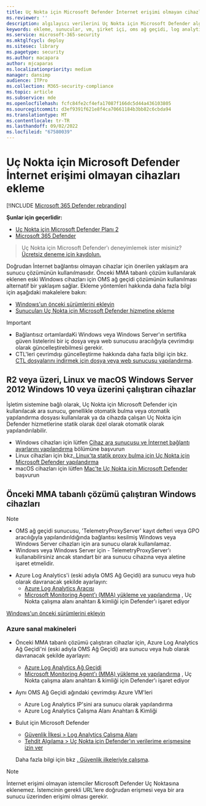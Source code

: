 ```yaml
---
title: Uç Nokta için Microsoft Defender İnternet erişimi olmayan cihazları ekleme
ms.reviewer: ''
description: algılayıcı verilerini Uç Nokta için Microsoft Defender algılayıcıya gönderebilmeleri için İnternet erişimi olmayan cihazları ekleme
keywords: ekleme, sunucular, vm, şirket içi, oms ağ geçidi, log analytics, azure log analytics, mma
ms.service: microsoft-365-security
ms.mktglfcycl: deploy
ms.sitesec: library
ms.pagetype: security
ms.author: macapara
author: mjcaparas
ms.localizationpriority: medium
manager: dansimp
audience: ITPro
ms.collection: M365-security-compliance
ms.topic: article
ms.subservice: mde
ms.openlocfilehash: fcfc84fe2cf4efa17087f166dc5d44a436103805
ms.sourcegitcommit: d3ef9391f621e8f4ca70661184b3bb82c6cbda94
ms.translationtype: MT
ms.contentlocale: tr-TR
ms.lasthandoff: 09/02/2022
ms.locfileid: "67580039"
---
```

# <a name="onboard-devices-without-internet-access-to-microsoft-defender-for-endpoint"></a>Uç Nokta için Microsoft Defender İnternet erişimi olmayan cihazları ekleme

[!INCLUDE [Microsoft 365 Defender rebranding](../../includes/microsoft-defender.md)]


**Şunlar için geçerlidir:**
- [Uç Nokta için Microsoft Defender Planı 2](https://go.microsoft.com/fwlink/p/?linkid=2154037)
- [Microsoft 365 Defender](https://go.microsoft.com/fwlink/?linkid=2118804)

> Uç Nokta için Microsoft Defender'ı deneyimlemek ister misiniz? [Ücretsiz deneme için kaydolun.](https://signup.microsoft.com/create-account/signup?products=7f379fee-c4f9-4278-b0a1-e4c8c2fcdf7e&ru=https://aka.ms/MDEp2OpenTrial?ocid=docs-wdatp-exposedapis-abovefoldlink)

Doğrudan İnternet bağlantısı olmayan cihazlar için önerilen yaklaşım ara sunucu çözümünün kullanılmasıdır. Önceki MMA tabanlı çözüm kullanılarak eklenen eski Windows cihazları için OMS ağ geçidi çözümünün kullanılması alternatif bir yaklaşım sağlar. Ekleme yöntemleri hakkında daha fazla bilgi için aşağıdaki makalelere bakın:
- [Windows'un önceki sürümlerini ekleyin](/microsoft-365/security/defender-endpoint/onboard-downlevel)
- [Sunucuları Uç Nokta için Microsoft Defender hizmetine ekleme](/microsoft-365/security/defender-endpoint/configure-server-endpoints#windows-server-2008-r2-sp1--windows-server-2012-r2-and-windows-server-2016)

> [!IMPORTANT]
> - Bağlantısız ortamlardaKi Windows veya Windows Server'ın sertifika güven listelerini bir iç dosya veya web sunucusu aracılığıyla çevrimdışı olarak güncelleştirebilmesi gerekir.
> - CTL'leri çevrimdışı güncelleştirme hakkında daha fazla bilgi için bkz. [CTL dosyalarını indirmek için dosya veya web sunucusu yapılandırma](/previous-versions/windows/it-pro/windows-server-2012-r2-and-2012/dn265983(v=ws.11)#configure-a-file-or-web-server-to-download-the-ctl-files).

## <a name="devices-running-windows-10-or-later-windows-server-2012-r2-or-later-linux-and-macos"></a>R2 veya üzeri, Linux ve macOS Windows Server 2012 Windows 10 veya üzerini çalıştıran cihazlar

İşletim sistemine bağlı olarak, Uç Nokta için Microsoft Defender için kullanılacak ara sunucu, genellikle otomatik bulma veya otomatik yapılandırma dosyası kullanılarak ya da cihazda çalışan Uç Nokta için Defender hizmetlerine statik olarak özel olarak otomatik olarak yapılandırılabilir.

- Windows cihazları için lütfen [Cihaz ara sunucusu ve İnternet bağlantı ayarlarını yapılandırma](/microsoft-365/security/defender-endpoint/configure-proxy-internet) bölümüne başvurun
- Linux cihazları için bkz[. Linux'ta statik proxy bulma için Uç Nokta için Microsoft Defender yapılandırma](/microsoft-365/security/defender-endpoint/linux-static-proxy-configuration)
- macOS cihazları için lütfen [Mac'te Uç Nokta için Microsoft Defender](/microsoft-365/security/defender-endpoint/microsoft-defender-endpoint-mac#network-connections) başvurun

## <a name="windows-devices-running-the-previous-mma-based-solution"></a>Önceki MMA tabanlı çözümü çalıştıran Windows cihazları

> [!NOTE]
> - OMS ağ geçidi sunucusu, 'TelemetryProxyServer' kayıt defteri veya GPO aracılığıyla yapılandırıldığında bağlantısı kesilmiş Windows veya Windows Server cihazları için ara sunucu olarak kullanılamaz.
> - Windows veya Windows Server için - TelemetryProxyServer'ı kullanabilirsiniz ancak standart bir ara sunucu cihazına veya aletine işaret etmelidir.

- Azure Log Analytics'i (eski adıyla OMS Ağ Geçidi) ara sunucu veya hub olarak davranacak şekilde ayarlayın:
  - [Azure Log Analytics Aracısı](/azure/azure-monitor/platform/gateway#download-the-log-analytics-gateway)
  - [Microsoft Monitoring Agent'ı (MMA) yükleme ve yapılandırma](onboard-downlevel.md#install-and-configure-microsoft-monitoring-agent-mma) , Uç Nokta çalışma alanı anahtarı & kimliği için Defender'ı işaret ediyor

[Windows'un önceki sürümlerini ekleyin](onboard-downlevel.md)

### <a name="azure-virtual-machines"></a>Azure sanal makineleri

- Önceki MMA tabanlı çözümü çalıştıran cihazlar için, Azure Log Analytics Ağ Geçidi'ni (eski adıyla OMS Ağ Geçidi) ara sunucu veya hub olarak davranacak şekilde ayarlayın:
    - [Azure Log Analytics Ağ Geçidi](/azure/azure-monitor/platform/gateway#download-the-log-analytics-gateway)
    - [Microsoft Monitoring Agent'ı (MMA) yükleme ve yapılandırma](onboard-downlevel.md#install-and-configure-microsoft-monitoring-agent-mma) , Uç Nokta çalışma alanı anahtarı & kimliği için Defender'ı işaret ediyor
- Aynı OMS Ağ Geçidi ağındaki çevrimdışı Azure VM'leri
    - Azure Log Analytics IP'sini ara sunucu olarak yapılandırma
    - Azure Log Analytics Çalışma Alanı Anahtarı & Kimliği
- Bulut için Microsoft Defender
    - [Güvenlik İlkesi \> Log Analytics Çalışma Alanı](/azure/security-center/security-center-wdatp#enable-windows-defender-atp-integration)
    - [Tehdit Algılama \> Uç Nokta için Defender'ın verilerime erişmesine izin ver](/azure/security-center/security-center-wdatp#enable-windows-defender-atp-integration)

    Daha fazla bilgi için bkz [. Güvenlik ilkeleriyle çalışma](/azure/security-center/tutorial-security-policy).

> [!NOTE]
> İnternet erişimi olmayan istemciler Microsoft Defender Uç Noktasına eklenemez. İstemcinin gerekli URL'lere doğrudan erişmesi veya bir ara sunucu üzerinden erişimi olması gerekir.
